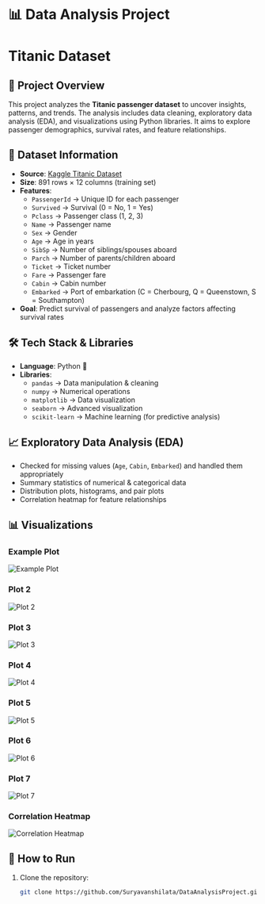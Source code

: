 # 📊 Data Analysis Project  
# Titanic Dataset

## 📌 Project Overview  
This project analyzes the **Titanic passenger dataset** to uncover insights, patterns, and trends. The analysis includes data cleaning, exploratory data analysis (EDA), and visualizations using Python libraries. It aims to explore passenger demographics, survival rates, and feature relationships.  

## 📂 Dataset Information  
- **Source**: [Kaggle Titanic Dataset](https://www.kaggle.com/competitions/titanic)  
- **Size**: 891 rows × 12 columns (training set)  
- **Features**:  
  - `PassengerId` → Unique ID for each passenger  
  - `Survived` → Survival (0 = No, 1 = Yes)  
  - `Pclass` → Passenger class (1, 2, 3)  
  - `Name` → Passenger name  
  - `Sex` → Gender  
  - `Age` → Age in years  
  - `SibSp` → Number of siblings/spouses aboard  
  - `Parch` → Number of parents/children aboard  
  - `Ticket` → Ticket number  
  - `Fare` → Passenger fare  
  - `Cabin` → Cabin number  
  - `Embarked` → Port of embarkation (C = Cherbourg, Q = Queenstown, S = Southampton)  
- **Goal**: Predict survival of passengers and analyze factors affecting survival rates  

## 🛠️ Tech Stack & Libraries  
- **Language**: Python 🐍  
- **Libraries**:  
  - `pandas` → Data manipulation & cleaning  
  - `numpy` → Numerical operations  
  - `matplotlib` → Data visualization  
  - `seaborn` → Advanced visualization  
  - `scikit-learn` → Machine learning (for predictive analysis)  

## 📈 Exploratory Data Analysis (EDA)  
- Checked for missing values (`Age`, `Cabin`, `Embarked`) and handled them appropriately  
- Summary statistics of numerical & categorical data  
- Distribution plots, histograms, and pair plots  
- Correlation heatmap for feature relationships  

## 📊 Visualizations  

### Example Plot
![Example Plot](images/plot/plot1.png)  

### Plot 2
![Plot 2](images/plot/plot2.png)  

### Plot 3
![Plot 3](images/plot/plot3.png)  

### Plot 4
![Plot 4](images/plot/plot4.png)  

### Plot 5
![Plot 5](images/plot/plot5.png)  

### Plot 6
![Plot 6](images/plot/plot6.png)  

### Plot 7
![Plot 7](images/plot/plot7.png)  

### Correlation Heatmap
![Correlation Heatmap](images/heatmap.png)

## 🚀 How to Run  
1. Clone the repository:  
   ```bash
   git clone https://github.com/Suryavanshilata/DataAnalysisProject.git
